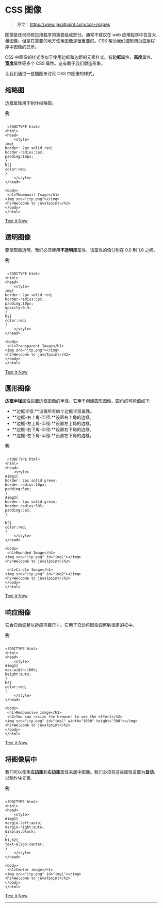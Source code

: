 # CSS 图像

> 原文：<https://www.javatpoint.com/css-images>

图像是任何网络应用程序的重要组成部分。通常不建议在 web 应用程序中包含大量图像，但是在需要的地方使用图像是很重要的。CSS 帮助我们控制网页应用程序中图像的显示。

CSS 中图像的样式类似于使用边框和边距的元素样式。有**边框**属性、**高度**属性、**宽度**属性等多个 CSS 属性。这有助于我们塑造形象。

让我们通过一些插图来讨论 CSS 中图像的样式。

## 缩略图

边框属性用于制作缩略图。

**例**

```

 <!DOCTYPE html> 
<html> 
<head> 
    <style> 
img{
border: 2px solid red;
border-radius:5px;
padding:10px;
}
h2{
color:red;
}
    </style> 
</head> 

<body>
 <h1>Thumbnail Image</h1>
<img src="jtp.png"></img>
<h2>Welcome to javaTpoint</h2>
</body> 
</html>

```

[Test it Now](https://www.javatpoint.com/oprweb/test.jsp?filename=CSSImages1)

## 透明图像

要使图像透明，我们必须使用**不透明度**属性。该属性的值分别在 0.0 到 1.0 之间。

**例**

```

 <!DOCTYPE html> 
<html> 
<head> 
    <style> 
img{
border: 2px solid red;
border-radius:5px;
padding:10px;
opacity:0.3;
}
h2{
color:red;
}
    </style> 
</head> 

<body>
 <h1>Transparent Image</h1>
<img src="jtp.png"></img>
<h2>Welcome to javaTpoint</h2>
</body>
</html>

```

[Test it Now](https://www.javatpoint.com/oprweb/test.jsp?filename=CSSImages2)

## 圆形图像

**边框半径**属性设置边框图像的半径。它用于创建圆形图像。圆角的可能值如下:

*   **边框半径:**设置所有四个边框半径属性。
*   **边框-右上角-半径:**设置右上角的边框。
*   **边框-左上角-半径:**设置左上角的边框。
*   **边框-右下角-半径:**设置右下角的边框。
*   **边框-左下角-半径:**设置左下角的边框。

**例**

```

 <!DOCTYPE html> 
<html> 
<head> 
    <style> 
#img1{
border: 2px solid green;
border-radius:10px;
padding:5px;
}
#img2{
border: 2px solid green;
border-radius:50%;
padding:5px;
}

h2{
color:red;
}
    </style> 
</head> 

<body>
 <h1>Rounded Image</h1>
<img src="jtp.png" id="img1"></img>
<h2>Welcome to javaTpoint</h2>

 <h1>Circle Image</h1>
<img src="jtp.png" id="img2"></img>
<h2>Welcome to javaTpoint</h2>
</body> 
</html>

```

[Test it Now](https://www.javatpoint.com/oprweb/test.jsp?filename=CSSImages3)

## 响应图像

它会自动调整以适应屏幕尺寸。它用于自动将图像调整到指定的框中。

**例**

```

<!DOCTYPE html> 
<html> 
<head> 
    <style> 
#img1{
max-width:100%;
height:auto;
}
h2{
color:red;
}
    </style> 
</head> 

<body>
 <h1>Responsive image</h1>
 <h2>You can resize the browser to see the effect</h2>
<img src="jtp.png" id="img1" width="1000" height="300"></img>
<h2>Welcome to javaTpoint</h2>
</body> 
</html>

```

[Test it Now](https://www.javatpoint.com/oprweb/test.jsp?filename=CSSImages4)

## 将图像居中

我们可以使用**左边距**和**右边距**属性来居中图像。我们必须将这些属性设置为**自动**，以制作块元素。

**例**

```

<!DOCTYPE html> 
<html> 
<head> 
    <style> 
#img1{
margin-left:auto;
margin-right:auto;
display:block;
}
h1,h2{
text-align:center;
}
    </style> 
</head> 

<body>
 <h1>Center image</h1>
<img src="jtp.png" id="img1"></img>
<h2>Welcome to javaTpoint</h2>
</body> 
</html>

```

[Test it Now](https://www.javatpoint.com/oprweb/test.jsp?filename=CSSImages5)

* * *